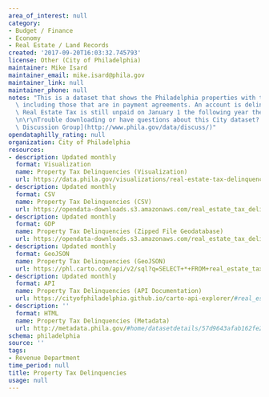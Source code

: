 ```yaml
---
area_of_interest: null
category:
- Budget / Finance
- Economy
- Real Estate / Land Records
created: '2017-09-20T16:03:32.745793'
license: Other (City of Philadelphia)
maintainer: Mike Isard
maintainer_email: mike.isard@phila.gov
maintainer_link: null
maintainer_phone: null
notes: "This is a dataset that shows the Philadelphia properties with tax delinquencies,\
  \ including those that are in payment agreements. An account is delinquent when\
  \ Real Estate Tax is still unpaid on January 1 the following year the tax was due.\r\
  \n\r\nTrouble downloading or have questions about this City dataset? Visit the [OpenDataPhilly\
  \ Discussion Group](http://www.phila.gov/data/discuss/)"
opendataphilly_rating: null
organization: City of Philadelphia
resources:
- description: Updated monthly
  format: Visualization
  name: Property Tax Delinquencies (Visualization)
  url: https://data.phila.gov/visualizations/real-estate-tax-delinquencies
- description: Updated monthly
  format: CSV
  name: Property Tax Delinquencies (CSV)
  url: https://opendata-downloads.s3.amazonaws.com/real_estate_tax_delinquencies.csv
- description: Updated monthly
  format: GDP
  name: Property Tax Delinquencies (Zipped File Geodatabase)
  url: https://opendata-downloads.s3.amazonaws.com/real_estate_tax_delinquencies.gdb.zip
- description: Updated monthly
  format: GeoJSON
  name: Property Tax Delinquencies (GeoJSON)
  url: https://phl.carto.com/api/v2/sql?q=SELECT+*+FROM+real_estate_tax_delinquencies&filename=real_estate_tax_delinquencies&format=geojson&skipfields=cartodb_id
- description: Updated monthly
  format: API
  name: Property Tax Delinquencies (API Documentation)
  url: https://cityofphiladelphia.github.io/carto-api-explorer/#real_estate_tax_delinquencies
- description: ''
  format: HTML
  name: Property Tax Delinquencies (Metadata)
  url: http://metadata.phila.gov/#home/datasetdetails/57d9643afab162fe2708224e/representationdetails/57d9643cfab162fe27082252/
schema: philadelphia
source: ''
tags:
- Revenue Department
time_period: null
title: Property Tax Delinquencies
usage: null
---
```


